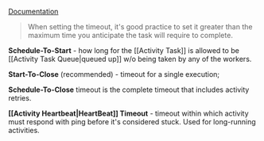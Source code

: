 [Documentation](https://docs.temporal.io/encyclopedia/detecting-activity-failures)

> When setting the timeout, it's good practice to set it greater than the maximum time you anticipate the task will require to complete.

**Schedule-To-Start** - how long for the [[Activity Task]] is allowed to be [[Activity Task Queue|queued up]] w/o being taken by any of the workers.

**Start-To-Close** (recommended) - timeout for a single execution;

**Schedule-To-Close** timeout is the complete timeout that includes activity retries.

**[[Activity Heartbeat|HeartBeat]] Timeout** - timeout within which activity must respond with ping before it's considered stuck. Used for long-running activities.
